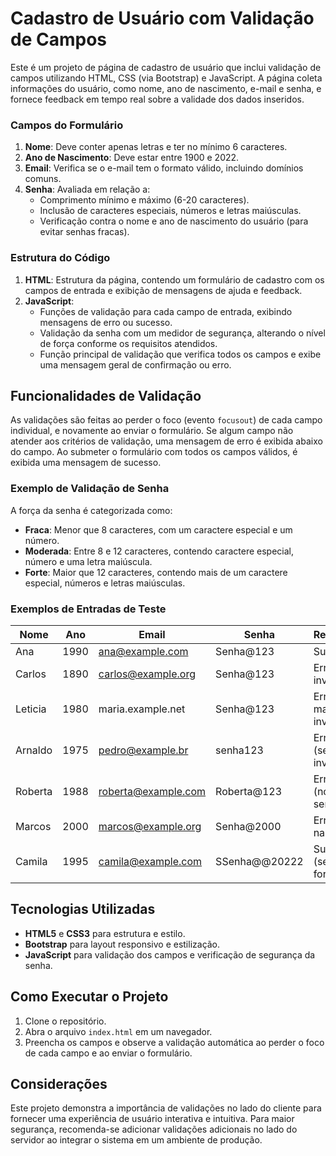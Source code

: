 # Cadastro de Usuário com Validação de Campos

Este é um projeto de página de cadastro de usuário que inclui validação de campos utilizando HTML, CSS (via Bootstrap) e JavaScript. A página coleta informações do usuário, como nome, ano de nascimento, e-mail e senha, e fornece feedback em tempo real sobre a validade dos dados inseridos.

### Campos do Formulário

1. **Nome**: Deve conter apenas letras e ter no mínimo 6 caracteres.
2. **Ano de Nascimento**: Deve estar entre 1900 e 2022.
3. **Email**: Verifica se o e-mail tem o formato válido, incluindo domínios comuns.
4. **Senha**: Avaliada em relação a:
   - Comprimento mínimo e máximo (6-20 caracteres).
   - Inclusão de caracteres especiais, números e letras maiúsculas.
   - Verificação contra o nome e ano de nascimento do usuário (para evitar senhas fracas).

### Estrutura do Código

1. **HTML**: Estrutura da página, contendo um formulário de cadastro com os campos de entrada e exibição de mensagens de ajuda e feedback.
2. **JavaScript**:
   - Funções de validação para cada campo de entrada, exibindo mensagens de erro ou sucesso.
   - Validação da senha com um medidor de segurança, alterando o nível de força conforme os requisitos atendidos.
   - Função principal de validação que verifica todos os campos e exibe uma mensagem geral de confirmação ou erro.

## Funcionalidades de Validação

As validações são feitas ao perder o foco (evento `focusout`) de cada campo individual, e novamente ao enviar o formulário. Se algum campo não atender aos critérios de validação, uma mensagem de erro é exibida abaixo do campo. Ao submeter o formulário com todos os campos válidos, é exibida uma mensagem de sucesso.

### Exemplo de Validação de Senha

A força da senha é categorizada como:
- **Fraca**: Menor que 8 caracteres, com um caractere especial e um número.
- **Moderada**: Entre 8 e 12 caracteres, contendo caractere especial, número e uma letra maiúscula.
- **Forte**: Maior que 12 caracteres, contendo mais de um caractere especial, números e letras maiúsculas.

### Exemplos de Entradas de Teste

| Nome       | Ano  | Email                | Senha           | Resultado               |
|------------|------|----------------------|------------------|-------------------------|
| Ana        | 1990 | ana@example.com      | Senha@123       | Sucesso                 |
| Carlos     | 1890 | carlos@example.org   | Senha@123       | Erro (ano inválido)     |
| Leticia    | 1980 | maria.example.net    | Senha@123       | Erro (e-mail inválido)  |
| Arnaldo    | 1975 | pedro@example.br     | senha123        | Erro (senha inválida)   |
| Roberta    | 1988 | roberta@example.com  | Roberta@123     | Erro (nome na senha)    |
| Marcos     | 2000 | marcos@example.org   | Senha@2000      | Erro (ano na senha)     |
| Camila     | 1995 | camila@example.com   | SSenha@@20222   | Sucesso (senha forte)   |

## Tecnologias Utilizadas

- **HTML5** e **CSS3** para estrutura e estilo.
- **Bootstrap** para layout responsivo e estilização.
- **JavaScript** para validação dos campos e verificação de segurança da senha.

## Como Executar o Projeto

1. Clone o repositório.
2. Abra o arquivo `index.html` em um navegador.
3. Preencha os campos e observe a validação automática ao perder o foco de cada campo e ao enviar o formulário.

## Considerações

Este projeto demonstra a importância de validações no lado do cliente para fornecer uma experiência de usuário interativa e intuitiva. Para maior segurança, recomenda-se adicionar validações adicionais no lado do servidor ao integrar o sistema em um ambiente de produção.
